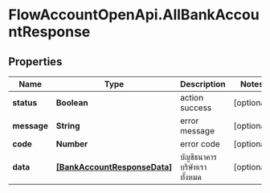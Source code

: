 # FlowAccountOpenApi.AllBankAccountResponse

## Properties

Name | Type | Description | Notes
------------ | ------------- | ------------- | -------------
**status** | **Boolean** | action success | [optional] 
**message** | **String** | error message | [optional] 
**code** | **Number** | error code | [optional] 
**data** | [**[BankAccountResponseData]**](BankAccountResponseData.md) | บัญชีธนาคารบริษัทเราทั้งหมด | [optional] 



